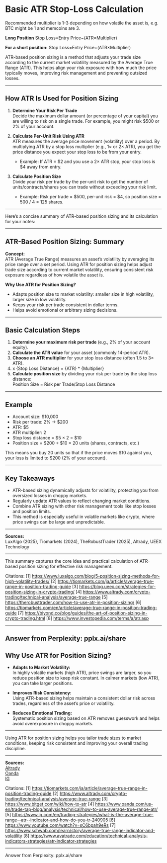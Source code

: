 # Basic ATR Stop-Loss Calculation
Recommended multiplier is 1-3 depending on how volatile the asset is, e.g. BTC might be 1 and memcoins are 3. 

**Long Position**
Stop Loss=Entry Price−(ATR×Multiplier)

**For a short position:**
Stop Loss=Entry Price+(ATR×Multiplier)

ATR-based position sizing is a method that adjusts your trade size according to the current market volatility measured by the Average True Range (ATR). This helps align your risk exposure with how much the price typically moves, improving risk management and preventing outsized losses.

---

## How ATR Is Used for Position Sizing

1. **Determine Your Risk Per Trade**  
   Decide the maximum dollar amount (or percentage of your capital) you are willing to risk on a single trade. For example, you might risk $500 or 2% of your account.

2. **Calculate Per-Unit Risk Using ATR**  
   ATR measures the average price movement (volatility) over a period. By multiplying ATR by a stop loss multiplier (e.g., 1× or 2× ATR), you get the price distance you expect your stop loss to be from your entry.  
   - Example: If ATR = $2 and you use a 2× ATR stop, your stop loss is $4 away from entry.

3. **Calculate Position Size**  
   Divide your risk per trade by the per-unit risk to get the number of units/contracts/shares you can trade without exceeding your risk limit.  
   - Example: Risk per trade = $500, per-unit risk = $4, so position size = 500 / 4 = 125 shares.
---
Here’s a concise summary of ATR-based position sizing and its calculation for your notes:

---

## ATR-Based Position Sizing: Summary

**Concept:**  
ATR (Average True Range) measures an asset’s volatility by averaging its price range over a set period. Using ATR for position sizing helps adjust trade size according to current market volatility, ensuring consistent risk exposure regardless of how volatile the asset is.

**Why Use ATR for Position Sizing?**  
- Adapts position size to market volatility: smaller size in high volatility, larger size in low volatility.  
- Keeps your risk per trade consistent in dollar terms.  
- Helps avoid emotional or arbitrary sizing decisions.

---

## Basic Calculation Steps

1. **Determine your maximum risk per trade** (e.g., 2% of your account equity).  
2. **Calculate the ATR value** for your asset (commonly 14-period ATR).  
3. **Choose an ATR multiplier** for your stop loss distance (often 1.5 to 3× ATR).  
4. x
   {Stop Loss Distance} = {ATR} * {Multiplier}
5. **Calculate position size** by dividing your risk per trade by the stop loss distance:  
   Position Size = Risk per Trade/Stop Loss Distance

---

## Example

- Account size: $10,000  
- Risk per trade: 2% → $200  
- ATR: $5  
- ATR multiplier: 2  
- Stop loss distance = $5 × 2 = $10  
- Position size = $200 ÷ $10 = 20 units (shares, contracts, etc.)

This means you buy 20 units so that if the price moves $10 against you, your loss is limited to $200 (2% of your account).

---

## Key Takeaways

- ATR-based sizing dynamically adjusts for volatility, protecting you from oversized losses in choppy markets.  
- Regularly update ATR values to reflect changing market conditions.  
- Combine ATR sizing with other risk management tools like stop losses and position limits.  
- This method is especially useful in volatile markets like crypto, where price swings can be large and unpredictable.

---

**Sources:**  
LuxAlgo (2025), Tiomarkets (2024), TheRobustTrader (2025), Altrady, UEEX Technology

---

This summary captures the core idea and practical calculation of ATR-based position sizing for effective risk management.

Citations:
[1] https://www.luxalgo.com/blog/5-position-sizing-methods-for-high-volatility-trades/
[2] https://tiomarkets.com/ja/article/average-true-range-in-position-trading-guide
[3] https://blog.ueex.com/strategies-for-position-sizing-in-crypto-trading/
[4] https://www.altrady.com/crypto-trading/technical-analysis/average-true-range
[5] https://therobusttrader.com/how-to-use-atr-in-position-sizing/
[6] https://tiomarkets.com/en/article/average-true-range-in-position-trading-guide
[7] https://biyond.co/blog/guides/the-art-of-position-sizing-in-crypto-trading.html
[8] https://www.investopedia.com/terms/a/atr.asp

---
Answer from Perplexity: pplx.ai/share
---

## Why Use ATR for Position Sizing?

- **Adapts to Market Volatility:**  
  In highly volatile markets (high ATR), price swings are larger, so you reduce position size to keep risk constant. In calmer markets (low ATR), you can take larger positions.

- **Improves Risk Consistency:**  
  Using ATR-based sizing helps maintain a consistent dollar risk across trades, regardless of the asset’s price or volatility.

- **Reduces Emotional Trading:**  
  Systematic position sizing based on ATR removes guesswork and helps avoid overexposure in choppy markets.

---
Using ATR for position sizing helps you tailor trade sizes to market conditions, keeping risk consistent and improving your overall trading discipline.

---

**Sources:**  
[Altrady](https://www.altrady.com/crypto-trading/technical-analysis/average-true-range)  
[Oanda](https://www.oanda.com/us-en/trade-tap-blog/analysis/technical/how-to-use-average-true-range-atr/)  
[IG](https://www.ig.com/en/trading-strategies/what-is-the-average-true-range--atr--indicator-and-how-do-you-tr-240905)

Citations:
[1] https://tiomarkets.com/ja/article/average-true-range-in-position-trading-guide
[2] https://www.altrady.com/crypto-trading/technical-analysis/average-true-range
[3] https://www.bitget.com/wiki/how-to-atr
[4] https://www.oanda.com/us-en/trade-tap-blog/analysis/technical/how-to-use-average-true-range-atr/
[5] https://www.ig.com/en/trading-strategies/what-is-the-average-true-range--atr--indicator-and-how-do-you-tr-240905
[6] https://www.youtube.com/watch?v=sC6bpah9eRs
[7] https://www.schwab.com/learn/story/average-true-range-indicator-and-volatility
[8] https://www.avatrade.com/education/technical-analysis-indicators-strategies/atr-indicator-strategies

---
Answer from Perplexity: pplx.ai/share